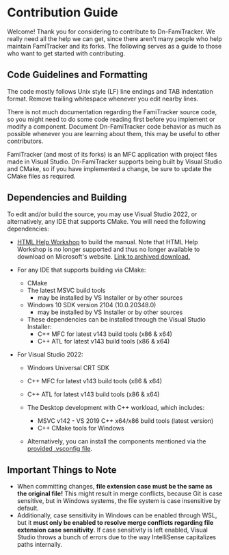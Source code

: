 # Contribution Guide
Welcome! Thank you for considering to contribute to Dn-FamiTracker. We really need all the help we can get, since there aren't many people who help maintain FamiTracker and its forks. The following serves as a guide to those who want to get started with contributing.



## Code Guidelines and Formatting

The code mostly follows Unix style (LF) line endings and TAB indentation format. Remove trailing whitespace whenever you edit nearby lines.

There is not much documentation regarding the FamiTracker source code, so you might need to do some code reading first before you implement or modify a component. Document Dn-FamiTracker code behavior as much as possible whenever you are learning about them, this may be useful to other contributors.

FamiTracker (and most of its forks) is an MFC application with project files made in Visual Studio. Dn-FamiTracker supports being built by Visual Studio and CMake, so if you have implemented a change, be sure to update the CMake files as required.




## Dependencies and Building
To edit and/or build the source, you may use Visual Studio 2022, or alternatively, any IDE that supports CMake. You will need the following dependencies:

- [HTML Help Workshop](https://docs.microsoft.com/en-us/previous-versions/windows/desktop/htmlhelp/microsoft-html-help-downloads) to build the manual. Note that HTML Help Workshop is no longer supported and thus no longer available to download on Microsoft's website. [Link to archived download.](https://web.archive.org/web/20200720082840/http://download.microsoft.com/download/0/A/9/0A939EF6-E31C-430F-A3DF-DFAE7960D564/htmlhelp.exe)
- For any IDE that supports building via CMake:
  - CMake
  - The latest MSVC build tools 
	  - may be installed by VS Installer or by other sources
  - Windows 10 SDK version 2104 (10.0.20348.0)
	  - may be installed by VS Installer or by other sources
  - These dependencies can be installed through the Visual Studio Installer:
     - C++ MFC for latest v143 build tools (x86 & x64)
     - C++ ATL for latest v143 build tools (x86 & x64)

- For Visual Studio 2022:
   - Windows Universal CRT SDK
   - C++ MFC for latest v143 build tools (x86 & x64)
   - C++ ATL for latest v143 build tools (x86 & x64)
   - The Desktop development with C++ workload, which includes:
      - MSVC v142 - VS 2019 C++ x64/x86 build tools (latest version)
      - C++ CMake tools for Windows

  - Alternatively, you can install the components mentioned via the [provided .vsconfig file](../Dn-FT_VS_Dependencies.vsconfig).



## Important Things to Note

- When committing changes, **file extension case must be the same as the original file!** This might result in merge conflicts, because Git is case sensitive, but in Windows systems, the file system is case insensitive by default.
- Additionally, case sensitivity in Windows can be enabled through WSL, but it **must only be enabled to resolve merge conflicts regarding file extension case sensitivity**. If case sensitivity is left enabled, Visual Studio throws a bunch of errors due to the way IntelliSense capitalizes paths internally.
